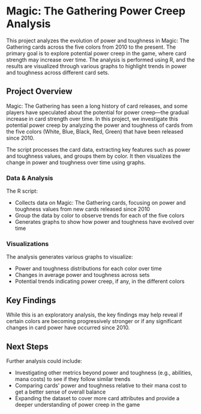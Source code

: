 # Magic: The Gathering Power Creep Analysis

This project analyzes the evolution of power and toughness in Magic: The Gathering cards across the five colors from 2010 to the present. The primary goal is to explore potential power creep in the game, where card strength may increase over time. The analysis is performed using R, and the results are visualized through various graphs to highlight trends in power and toughness across different card sets.

## Project Overview

Magic: The Gathering has seen a long history of card releases, and some players have speculated about the potential for power creep—the gradual increase in card strength over time. In this project, we investigate this potential power creep by analyzing the power and toughness of cards from the five colors (White, Blue, Black, Red, Green) that have been released since 2010.

The script processes the card data, extracting key features such as power and toughness values, and groups them by color. It then visualizes the change in power and toughness over time using graphs.

### Data & Analysis

The R script:
- Collects data on Magic: The Gathering cards, focusing on power and toughness values from new cards released since 2010
- Group the data by color to observe trends for each of the five colors
- Generates graphs to show how power and toughness have evolved over time

### Visualizations

The analysis generates various graphs to visualize:
- Power and toughness distributions for each color over time
- Changes in average power and toughness across sets
- Potential trends indicating power creep, if any, in the different colors

## Key Findings

While this is an exploratory analysis, the key findings may help reveal if certain colors are becoming progressively stronger or if any significant changes in card power have occurred since 2010.

## Next Steps

Further analysis could include:
- Investigating other metrics beyond power and toughness (e.g., abilities, mana costs) to see if they follow similar trends
- Comparing cards' power and toughness relative to their mana cost to get a better sense of overall balance
- Expanding the dataset to cover more card attributes and provide a deeper understanding of power creep in the game
